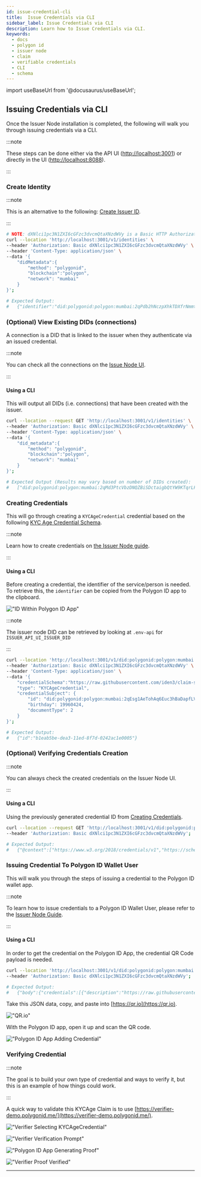 ```yaml
---
id: issue-credential-cli
title:  Issue Credentials via CLI
sidebar_label: Issue Credentials via CLI
description: Learn how to Issue Credentials via CLI.
keywords: 
  - docs
  - polygon id
  - issuer node
  - claim
  - verifiable credentials
  - CLI
  - schema 
---
```


import useBaseUrl from '@docusaurus/useBaseUrl';

## Issuing Credentials via CLI

Once the Issuer Node installation is completed, the following will walk you through issuing credentials via a CLI.

:::note

These steps can be done either via the API UI (<http://localhost:3001>) or directly in the UI (<http://localhost:8088>).

:::

### Create Identity

:::note

This is an alternative to the following: [Create Issuer ID](../issuer/setup-issuer-ui.md#create-issuer-did).

:::

```bash
# NOTE: dXNlci1pc3N1ZXI6cGFzc3dvcmQtaXNzdWVy is a Basic HTTP Authorization as base64(user-issuer:password-issuer) from our .env-issuer file
curl --location 'http://localhost:3001/v1/identities' \
--header 'Authorization: Basic dXNlci1pc3N1ZXI6cGFzc3dvcmQtaXNzdWVy' \
--header 'Content-Type: application/json' \
--data '{
    "didMetadata":{
        "method": "polygonid",
        "blockchain":"polygon",
        "network": "mumbai"
    }
}';

# Expected Output:
#   {"identifier":"did:polygonid:polygon:mumbai:2qPdb2hNczpXhkTDXfrNmmt9fGMzfDHewUnqGLahYE","state":{"claimsTreeRoot":"eb3d346d16f849b3cc2be69bfc58091dfaf6d90574be26bb40222aea67e08505","createdAt":"2023-03-22T22:49:02.782896Z","modifiedAt":"2023-03-22T22:49:02.782896Z","state":"b25cf54e7e648a263658416194c41ef6ae2dec101c50dfb2febc5e96eaa87110","status":"confirmed"}}
```

### (Optional) View Existing DIDs (connections)

A connection is a DID that is linked to the issuer when they authenticate via an issued credential.

:::note

You can check all the connections on the [Issue Node UI](issuer-node-guide.md#connections).

:::

#### Using a CLI

This will output all DIDs (i.e. connections) that have been created with the issuer.

```bash
curl --location --request GET 'http://localhost:3001/v1/identities' \
--header 'Authorization: Basic dXNlci1pc3N1ZXI6cGFzc3dvcmQtaXNzdWVy' \
--header 'Content-Type: application/json' \
--data '{
    "did_metadata":{
        "method": "polygonid",
        "blockchain":"polygon",
        "network": "mumbai"
    }
}';

# Expected Output (Results may vary based on number of DIDs created):
#   ["did:polygonid:polygon:mumbai:2qMd3PtcVbzDNQZBiSDctaigbQtYW9KTqrLFoUm4Ur","did:polygonid:polygon:mumbai:2qMeNWv9xSSvWyBpn5tDojzQ8sga4VtrfuAkV65zQa","did:polygonid:polygon:mumbai:2qPdb2hNczpXhkTDXfrNmmt9fGMzfDHewUnqGLahYE","did:polygonid:polygon:mumbai:2qLR2qA22RemPeQDsQwdrrMU3SM9CNLnRBhmQtzo5v","did:polygonid:polygon:mumbai:2qHYtws8GQN3RniHLjPf5GuZUZtcD37o1MUgUmw287"]
```

### Creating Credentials

This will go through creating a `KYCAgeCredential` credential based on the following [KYC Age Credential Schema](https://raw.githubusercontent.com/iden3/claim-schema-vocab/main/schemas/json/KYCAgeCredential-v3.json).

:::note

Learn how to create credentials on [the Issuer Node guide](issuer-node-guide.md#schemas).

:::

#### Using a CLI

Before creating a credential, the identifier of the service/person is needed. To retrieve this, the `identifier` can be copied from the Polygon ID app to the clipboard.

!["ID Within Polygon ID App"](/img/polygonid-app-id.png)

:::note

The issuer node DID can be retrieved by looking at `.env-api` for `ISSUER_API_UI_ISSUER_DID`

:::

```bash
curl --location 'http://localhost:3001/v1/did:polygonid:polygon:mumbai:2qPdb2hNczpXhkTDXfrNmmt9fGMzfDHewUnqGLahYE/claims' \
--header 'Authorization: Basic dXNlci1pc3N1ZXI6cGFzc3dvcmQtaXNzdWVy' \
--header 'Content-Type: application/json' \
--data '{
    "credentialSchema":"https://raw.githubusercontent.com/iden3/claim-schema-vocab/main/schemas/json/KYCAgeCredential-v3.json",
    "type": "KYCAgeCredential",
    "credentialSubject": {
        "id": "did:polygonid:polygon:mumbai:2qEsg1AeTohAq6Euc3hBaDapfLVfQiWS7DUfvutYEq",
        "birthday": 19960424,
        "documentType": 2
    }
}';

# Expected Output:
#   {"id":"b1eab5be-dea3-11ed-8f7d-0242ac1e0005"}
```

### (Optional) Verifying Credentials Creation

:::note

You can always check the created credentials on the Issuer Node UI.

:::

#### Using a CLI

Using the previously generated credential ID from [Creating Credentials](#creating-credentials).

```bash
curl --location --request GET 'http://localhost:3001/v1/did:polygonid:polygon:mumbai:2qPdb2hNczpXhkTDXfrNmmt9fGMzfDHewUnqGLahYE/claims/b1eab5be-dea3-11ed-8f7d-0242ac1e0005' \
--header 'Authorization: Basic dXNlci1pc3N1ZXI6cGFzc3dvcmQtaXNzdWVy';

# Expected Output:
#   {"@context":["https://www.w3.org/2018/credentials/v1","https://schema.iden3.io/core/jsonld/iden3proofs.jsonld","https://raw.githubusercontent.com/iden3/claim-schema-vocab/main/schemas/json-ld/kyc-v3.json-ld"],"credentialSchema":{"id":"https://raw.githubusercontent.com/iden3/claim-schema-vocab/main/schemas/json/KYCAgeCredential-v3.json","type":"JsonSchemaValidator2018"},"credentialStatus":{"id":"https://unique-forwaring-or-public-url.ngrok-free.app/v1/did%3Apolygonid%3Apolygon%3Amumbai%3A2qPdb2hNczpXhkTDXfrNmmt9fGMzfDHewUnqGLahUQ/claims/revocation/status/2512063162","revocationNonce":2512063162,"type":"SparseMerkleTreeProof"},"credentialSubject":{"birthday":19960424,"documentType":2,"id":"did:polygonid:polygon:mumbai:2qEsg1AeTohAq6Euc3hBaDapfLVfQiWS7DUfvutYEq","type":"KYCAgeCredential"},"id":"http://localhost:3001/v1/did:polygonid:polygon:mumbai:2qPdb2hNczpXhkTDXfrNmmt9fGMzfDHewUnqGLahYE/claims/b1eab5be-dea3-11ed-8f7d-0242ac1e0005","issuanceDate":"2023-04-19T11:16:56.433871253Z","issuer":"did:polygonid:polygon:mumbai:2qPdb2hNczpXhkTDXfrNmmt9fGMzfDHewUnqGLahYE","proof":[{"type":"BJJSignature2021","issuerData":{"id":"did:polygonid:polygon:mumbai:2qPdb2hNczpXhkTDXfrNmmt9fGMzfDHewUnqGLahYE","state":{"claimsTreeRoot":"78b7651adb5d063553f7fdc11d279a3e307880aef6dec2b347abf0df53a11d27","value":"....
```

### Issuing Credential To Polygon ID Wallet User

This will walk you through the steps of issuing a credential to the Polygon ID wallet app.

:::note 

To learn how to issue credentials to a Polygon ID Wallet User, please refer to the [Issuer Node Guide](issuer-node-guide.md#schemas).

:::

#### Using a CLI

In order to get the credential on the Polygon ID App, the credential QR Code payload is needed.

```bash
curl --location 'http://localhost:3001/v1/did:polygonid:polygon:mumbai:2qPdb2hNczpXhkTDXfrNmmt9fGMzfDHewUnqGLahYE/claims/b1eab5be-dea3-11ed-8f7d-0242ac1e0005/qrcode' \
--header 'Authorization: Basic dXNlci1pc3N1ZXI6cGFzc3dvcmQtaXNzdWVy';

# Expected Output:
#   {"body":{"credentials":[{"description":"https://raw.githubusercontent.com/iden3/claim-schema-vocab/main/schemas/json-ld/kyc-v3.json-ld#KYCAgeCredential","id":"b1eab5be-dea3-11ed-8f7d-0242ac1e0005"}],"url":"http://localhost:3001/v1/agent"},"from":"did:polygonid:polygon:mumbai:2qPdb2hNczpXhkTDXfrNmmt9fGMzfDHewUnqGLahYE","id":"c01b66f1-d10b-4591-9dd6-8a94db1c112a","thid":"c01b66f1-d10b-4591-9dd6-8a94db1c112a","to":"did:polygonid:polygon:mumbai:2qEsg1AeTohAq6Euc3hBaDapfLVfQiWS7DUfvutYEq","typ":"application/iden3comm-plain-json","type":"https://iden3-communication.io/credentials/1.0/offer"}
```

Take this JSON data, copy, and paste into [https://qr.io](https://qr.io).

!["QR.io"](/img/qrio.png)

With the Polygon ID app, open it up and scan the QR code.

!["Polygon ID App Adding Credential"](/img/polygonid-app-claim.png)

### Verifying Credential

:::note 

The goal is to build your own type of credential and ways to verify it, but this is an example of how things could work.

:::

A quick way to validate this KYCAge Claim is to use [https://verifier-demo.polygonid.me/](https://verifier-demo.polygonid.me/).

!["Verifier Selecting KYCAgeCredential"](/img/verifier-kycagecredential.png)

!["Verifier Verification Prompt"](/img/verifier-verification.png)

!["Polygon ID App Generating Proof"](/img/polygonid-app-proof.png)

!["Verifier Proof Verified"](/img/verifier-success-verified.png)

---